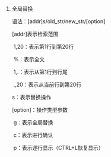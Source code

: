 1. 全局替换

   语法：[addr]s/old_str/new_str/[option]

   [addr]表示检索范围

   ​	1,20：表示第1行到第20行

   ​	%：表示全文

   ​	1,.：表示从第1行到行尾

   ​	.,20：表示从当前行到第20行

   s：表示替换操作

   [option]：操作类型参数

   ​	g：表示全局替换

   ​	c：表示进行确认

   ​	p：表示逐行显示（CTRL+L恢复显示）

   